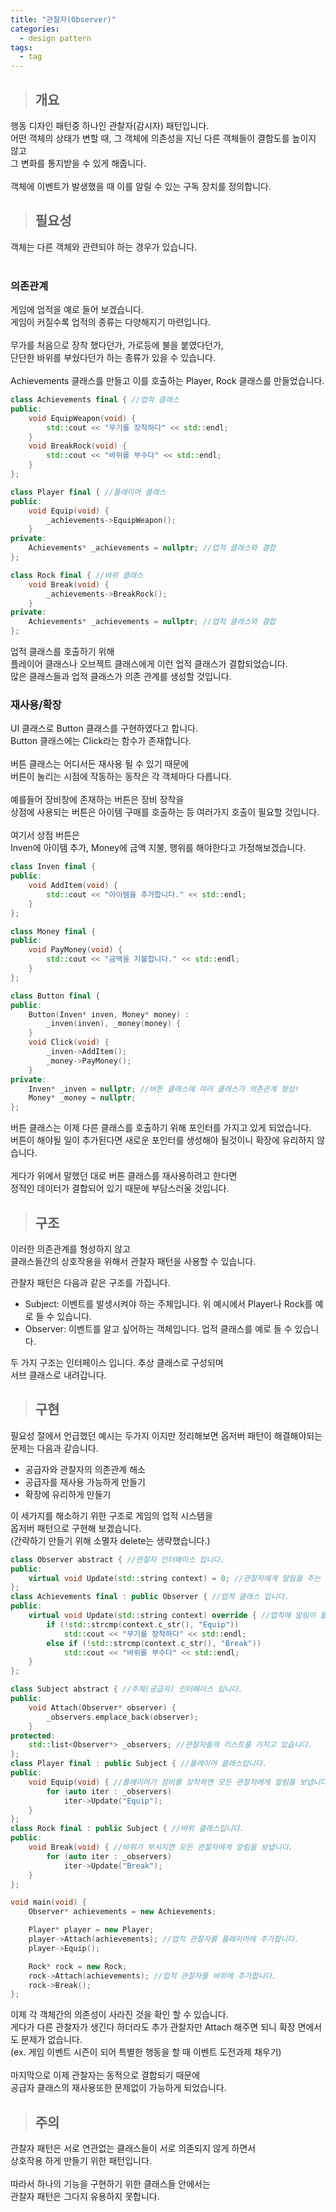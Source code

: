 ```yaml
---
title: "관찰자(Observer)"
categories:
  - design pattern
tags:
  - tag
---
```

> ## 개요

행동 디자인 패턴중 하나인 관찰자(감시자) 패턴입니다.<br>
어떤 객체의 상태가 변할 때, 그 객체에 의존성을 지닌 다른 객체들이 결합도를 높이지 않고<br>
그 변화를 통지받을 수 있게 해줍니다.<br>
<br>
객체에 이벤트가 발생했을 때 이를 알릴 수 있는 구독 장치를 정의합니다.<br>

> ## 필요성

객체는 다른 객체와 관련되야 하는 경우가 있습니다.<br>
<br>
### 의존관계
게임에 업적을 예로 들어 보겠습니다.<br>
게임이 커질수록 업적의 종류는 다양해지기 마련입니다.<br>
<br>
무가를 처음으로 장착 했다던가, 가로등에 불을 붙였다던가,<br>
단단한 바위를 부쉈다던가 하는 종류가 있을 수 있습니다.<br>
<br>
Achievements 클래스를 만들고 이를 호출하는 Player, Rock 클래스를 만들었습니다.
```cpp
class Achievements final { //업적 클래스
public:
	void EquipWeapon(void) {
		std::cout << "무기를 장착하다" << std::endl;
	}
	void BreakRock(void) {
		std::cout << "바위를 부수다" << std::endl;
	}
};
```
```cpp
class Player final { //플레이어 클래스
public:
	void Equip(void) {
		_achievements->EquipWeapon();
	}
private:
	Achievements* _achievements = nullptr; //업적 클래스와 결합
};
```
```cpp
class Rock final { //바위 클래스
	void Break(void) {
		_achievements->BreakRock();
	}
private:
	Achievements* _achievements = nullptr; //업적 클래스와 결합
};
```
업적 클래스를 호출하기 위해<br>
플레이어 클래스나 오브젝트 클래스에게 이런 업적 클래스가 결합되었습니다.<br>
많은 클래스들과 업적 클래스가 의존 관계를 생성할 것입니다.
### 재사용/확장
UI 클래스로 Button 클래스를 구현하였다고 합니다.<br>
Button 클래스에는 Click라는 함수가 존재합니다.<br>
<br>
버튼 클래스는 어디서든 재사용 될 수 있기 때문에<br>
버튼이 눌리는 시점에 작동하는 동작은 각 객체마다 다릅니다.<br>
<br>
예를들어 장비창에 존재하는 버튼은 장비 장착을<br>
상점에 사용되는 버튼은 아이템 구매를 호출하는 등 여러가지 호출이 필요할 것입니다.<br>
<br>
여기서 상점 버튼은<br>
Inven에 아이템 추가, Money에 금액 지불, 행위를 해야한다고 가정해보겠습니다.<br>
```cpp
class Inven final {
public:
	void AddItem(void) {
		std::cout << "아이템을 추가합니다." << std::endl;
	}
};
```
```cpp
class Money final {
public:
	void PayMoney(void) {
		std::cout << "금액을 지불합니다." << std::endl;
	}
};
```
```cpp
class Button final {
public:
	Button(Inven* inven, Money* money) :
		_inven(inven), _money(money) {
	}
	void Click(void) {
		_inven->AddItem();
		_money->PayMoney();
	}
private:
	Inven* _inven = nullptr; //버튼 클래스에 여러 클래스가 의존관계 형성!
	Money* _money = nullptr;
};
```
버튼 클래스는 이제 다른 클래스를 호출하기 위해 포인터를 가지고 있게 되었습니다.<br>
버튼이 해야될 일이 추가된다면 새로운 포인터를 생성해야 될것이니 확장에 유리하지 않습니다.<br>
<br>
게다가 위에서 말했던 대로 버튼 클래스를 재사용하려고 한다면<br>
정적인 데이터가 결합되어 있기 때문에 부담스러울 것입니다.
> ## 구조

이러한 의존관계를 형성하지 않고<br>
클래스들간의 상호작용을 위해서 관찰자 패턴을 사용할 수 있습니다.<br>

관찰자 패턴은 다음과 같은 구조를 가집니다.
- Subject: 이벤트를 발생시켜야 하는 주체입니다. 위 예시에서 Player나 Rock를 예로 들 수 있습니다.
- Observer: 이벤트를 알고 싶어하는 객체입니다. 업적 클래스를 예로 들 수 있습니다.

두 가지 구조는 인터페이스 입니다. 추상 클래스로 구성되며<br>
서브 클래스로 내려갑니다.
> ## 구현

필요성 절에서 언급했던 예시는 두가지 이지만 정리해보면 옵저버 패턴이 해결해야되는 문제는 다음과 같습니다.
- 공급자와 관찰자의 의존관계 해소
- 공급자를 재사용 가능하게 만들기
- 확장에 유리하게 만들기

이 세가지를 해소하기 위한 구조로 게임의 업적 시스템을<br>
옵저버 패턴으로 구현해 보겠습니다.<br>
(간략하기 만들기 위해 소멸자 delete는 생략했습니다.)
```cpp
class Observer abstract { //관찰자 인터페이스 입니다.
public:
	virtual void Update(std::string context) = 0; //관찰자에게 알림을 주는 함수를 선언합니다.
};
class Achievements final : public Observer { //업적 클래스 입니다.
public:
	virtual void Update(std::string context) override { //업적에 알림이 들어오면 context를 판단해서 작동합니다.
		if (!std::strcmp(context.c_str(), "Equip"))
			std::cout << "무기를 장착하다" << std::endl;
		else if (!std::strcmp(context.c_str(), "Break"))
			std::cout << "바위를 부수다" << std::endl;
	}
};
```
```cpp
class Subject abstract { //주체(공급자) 인터페이스 입니다.
public:
	void Attach(Observer* observer) {
		_observers.emplace_back(observer);
	}
protected:
	std::list<Observer*> _observers; //관찰자들의 리스트를 가지고 있습니다.
};
class Player final : public Subject { //플레이어 클래스입니다.
public:
	void Equip(void) { //플레이어가 장비를 장착하면 모든 관찰자에게 알림을 보냅니다.
		for (auto iter : _observers)
			iter->Update("Equip");
	}
};
class Rock final : public Subject { //바위 클래스입니다.
public:
	void Break(void) { //바위가 부서지면 모든 관찰자에게 알림을 보냅니다.
		for (auto iter : _observers)
			iter->Update("Break");
	}
};
```
```cpp
void main(void) {
	Observer* achievements = new Achievements;

	Player* player = new Player;
	player->Attach(achievements); //업적 관찰자를 플레이어에 추가합니다.
	player->Equip();

	Rock* rock = new Rock;
	rock->Attach(achievements); //업적 관찰자를 바위에 추가합니다.
	rock->Break();
};
```
이제 각 객체간의 의존성이 사라진 것을 확인 할 수 있습니다.<br>
게다가 다른 관찰자가 생긴다 하더라도 추가 관찰자만 Attach 해주면 되니 확장 면에서도 문제가 없습니다.<br>
(ex. 게임 이벤트 시즌이 되어 특별한 행동을 할 때 이벤트 도전과제 채우기)<br>
<br>
마지막으로 이제 관찰자는 동적으로 결합되기 때문에<br>
공급자 클래스의 재사용또한 문제없이 가능하게 되었습니다.
> ## 주의

관찰자 패턴은 서로 연관없는 클래스들이 서로 의존되지 않게 하면서<br>
상호작용 하게 만들기 위한 패턴입니다.<br>
<br>
따라서 하나의 기능을 구현하기 위한 클래스들 안에서는<br>
관찰자 패턴은 그다지 유용하지 못합니다.
